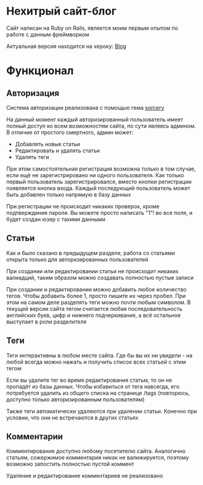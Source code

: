# Нехитрый сайт-блог
Сайт написан на Ruby on Rails, является моим первым опытом по работе с данным фреймворком

Актуальная версия находится на хероку: [Blog](https://rails-blog-1807.herokuapp.com/)


# Функционал
## Авторизация
Система авторизации реализована с помощью гема [sorcery](https://rubygems.org/gems/sorcery/)

На данный момент каждый авторизированный пользователь имеет полный доступ ко всем возможностям сайта, по сути являясь админом. В отличие от простого смертного, админ может:
* Добавлять новые статьи
* Редактировать и удалять статьи
* Удалять теги

При этом самостоятельная регистрация возможна только в том случае, если ещё не зарегистрировано ни одного пользователя. Как только первый пользователь зарегистрировался, вместо кнопки регистрации появляется кнопка входа. Каждый последующий пользователь может быть добавлен только напрямую в базу данных

При регистрации не происходит никаких проверок, кроме подтверждения пароля. Вы можете просто написать "1"! во все поля, и будет создан юзер с такими данными


## Статьи
Как и было сказано в предыдущем разделе, работа со статьями открыта только для авторизированных пользователей

При создании или редактировании статьи не происходит никаких валиадций, таким образом можно создавать полностью пустые записи

При создании и редактировании можно добавить любое количество тегов. Чтобы добавить более 1, просто пишите их через пробел. При этом на самом деле разделять теги можно почти любым символом. В текущей версии сайта тегом считается любая последовательность английских букв, цифр и нижнего подчеркивания, а всё остальное выступает в роли разделителя


## Теги
Теги интерактивны в любом месте сайта. Где бы вы их ни увидели - на любой всегда можно нажать и получить список всех статьей с этим тегом

Если вы удалите тег во время редактирования статьм, то он не пропадёт из базы данных. Чтобы избавиться от тега навсегда, его потребуется удалить из общего списка на странице /tags (повторюсь, доступно только авторизированным пользователям)

Также теги автоматически удаляются при удалении статьи. Конечно при условии, что они не встречаются в других статьях


## Комментарии
Комментирование доступно любому посетителю сайта. Аналогично статьям, сожержимое комментария никак не валижируется, поэтому возможно запостить полностью пустой коммент

Удаление и редактирование комментариев не реализовано
